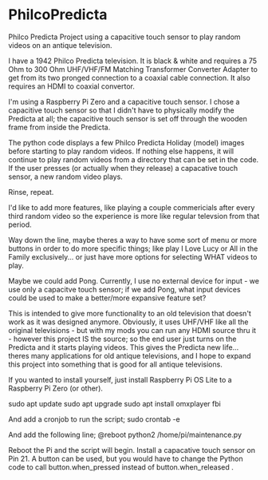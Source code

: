 # PhilcoPredicta
Philco Predicta Project using a capacitive touch sensor to play random videos 
on an antique television. 

I have a 1942 Philco Predicta television. It is black & white and requires a 
75 Ohm to 300 Ohm UHF/VHF/FM Matching Transformer Converter Adapter to get from 
its two pronged connection to a coaxial cable connection. It also requires an 
HDMI to coaxial convertor.

I'm using a Raspberry Pi Zero and a capacitive touch sensor. I chose a
capacitive touch sensor so that I didn't have to physically modify the Predicta
at all; the capacitive touch sensor is set off through the wooden frame from
inside the Predicta.

The python code displays a few Philco Predicta Holiday (model) images before
starting to play random videos. If nothing else happens, it will continue to
play random videos from a directory that can be set in the code. If the user
presses (or actually when they release) a capacative touch sensor, a new random
video plays.

Rinse, repeat.

I'd like to add more features, like playing a couple commericials after every
third random video so the experience is more like regular televsion from that
period.

Way down the line, maybe theres a way to have some sort of menu or more buttons
in order to do more specific things; like play I Love Lucy or All in the Family
exclusively... or just have more options for selecting WHAT videos to play.

Maybe we could add Pong. Currently, I use no external device for input - we use
only a capacitve touch sensor; if we add Pong, what input devices could be 
used to make a better/more expansive feature set?

This is intended to give more functionality to an old television that doesn't
work as it was designed anymore. Obviously, it uses UHF/VHF like all the 
original televisions - but with my mods you can run any HDMI source thru it - 
however this project IS the source; so the end user just turns on the Predicta 
and it starts playing videos. This gives the Predicta new life... theres many 
applications for old antique televisions, and I hope to expand this project 
into something that is good for all antique televisions.


If you wanted to install yourself, just install Raspberry Pi OS Lite to a 
Raspberry Pi Zero (or other).

sudo apt update
sudo apt upgrade
sudo apt install omxplayer fbi

And add a cronjob to run the script;
sudo crontab -e

And add the following line;
@reboot python2 /home/pi/maintenance.py


Reboot the Pi and the script will begin. Install a capacative touch sensor on
Pin 21. A button can be used, but you would have to change the Python code to
call button.when_pressed instead of button.when_released .

